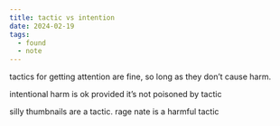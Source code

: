 ```yaml
---
title: tactic vs intention
date: 2024-02-19
tags:
  - found
  - note
---
```


tactics for getting attention are fine, so long as they don’t cause harm.

intentional harm is ok provided it’s not poisoned by tactic

silly thumbnails are a tactic. rage nate is a harmful tactic
